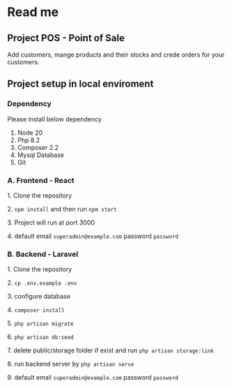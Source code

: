 # Read me

## Project POS - Point of Sale

Add customers, mange products and their stocks and crede orders for your customers.

## Project setup in local enviroment

### Dependency

Please install below dependency

1. Node 20
2. Php 8.2
3. Composer 2.2
4. Mysql Database
5. Git

### A. Frontend - React

<p>1. Clone the repository</p>
<p>2. <code>npm install</code> and then run <code>npm start</code></p>
<p>3. Project will run at port 3000</p>
<p>4. default email <code>superadmin@example.com</code> password <code>password</code></p>

### B. Backend - Laravel

<p>1. Clone the repository </p>
<p>2. <code>cp .env.example .env</code></p>
<p>3. configure database</p>
<p>4. <code>composer install</code></p>
<p>5. <code>php artisan migrate</code></p>
<p>6. <code>php artisan db:seed</code></p>
<p>7. delete public/storage folder if exist and run <code>php artisan storage:link</code></p>
<p>8. run backend server by <code>php artisan serve</code></p>
<p>9. default email <code>superadmin@example.com</code> password <code>password</code></p>
<!-- https://www.youtube.com/watch?v=hvtcQE8Gshs -->
